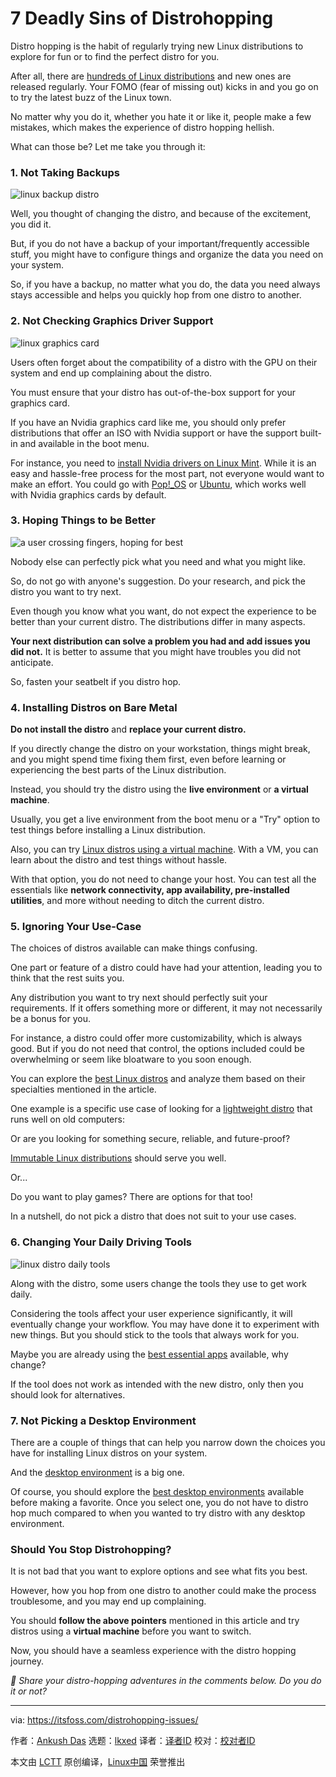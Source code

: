[#]: subject: "7 Deadly Sins of Distrohopping"
[#]: via: "https://itsfoss.com/distrohopping-issues/"
[#]: author: "Ankush Das https://itsfoss.com/author/ankush/"
[#]: collector: "lkxed"
[#]: translator: " "
[#]: reviewer: " "
[#]: publisher: " "
[#]: url: " "

7 Deadly Sins of Distrohopping
======

Distro hopping is the habit of regularly trying new Linux distributions to explore for fun or to find the perfect distro for you.

After all, there are [hundreds of Linux distributions][1] and new ones are released regularly. Your FOMO (fear of missing out) kicks in and you go on to try the latest buzz of the Linux town.

No matter why you do it, whether you hate it or like it, people make a few mistakes, which makes the experience of distro hopping hellish.

What can those be? Let me take you through it:

### 1. Not Taking Backups

![linux backup distro][2]

Well, you thought of changing the distro, and because of the excitement, you did it.

But, if you do not have a backup of your important/frequently accessible stuff, you might have to configure things and organize the data you need on your system.

So, if you have a backup, no matter what you do, the data you need always stays accessible and helps you quickly hop from one distro to another.

### 2. Not Checking Graphics Driver Support

![linux graphics card][3]

Users often forget about the compatibility of a distro with the GPU on their system and end up complaining about the distro.

You must ensure that your distro has out-of-the-box support for your graphics card.

If you have an Nvidia graphics card like me, you should only prefer distributions that offer an ISO with Nvidia support or have the support built-in and available in the boot menu.

For instance, you need to [install Nvidia drivers on Linux Mint][4]. While it is an easy and hassle-free process for the most part, not everyone would want to make an effort. You could go with [Pop!_OS][5] or [Ubuntu][6], which works well with Nvidia graphics cards by default.

### 3. Hoping Things to be Better

![a user crossing fingers, hoping for best][7]

Nobody else can perfectly pick what you need and what you might like.

So, do not go with anyone's suggestion. Do your research, and pick the distro you want to try next.

Even though you know what you want, do not expect the experience to be better than your current distro. The distributions differ in many aspects.

**Your next distribution can solve a problem you had and add issues you did not.** It is better to assume that you might have troubles you did not anticipate.

So, fasten your seatbelt if you distro hop.

### 4. Installing Distros on Bare Metal

**Do not install the distro** and **replace your current distro.**

If you directly change the distro on your workstation, things might break, and you might spend time fixing them first, even before learning or experiencing the best parts of the Linux distribution.

Instead, you should try the distro using the **live environment** or **a virtual machine**.

Usually, you get a live environment from the boot menu or a "Try" option to test things before installing a Linux distribution.

Also, you can try [Linux distros using a virtual machine][8]. With a VM, you can learn about the distro and test things without hassle.

With that option, you do not need to change your host. You can test all the essentials like **network connectivity, app availability, pre-installed utilities**, and more without needing to ditch the current distro.

### 5. Ignoring Your Use-Case

The choices of distros available can make things confusing.

One part or feature of a distro could have had your attention, leading you to think that the rest suits you.

Any distribution you want to try next should perfectly suit your requirements. If it offers something more or different, it may not necessarily be a bonus for you.

For instance, a distro could offer more customizability, which is always good. But if you do not need that control, the options included could be overwhelming or seem like bloatware to you soon enough.

You can explore the [best Linux distros][9] and analyze them based on their specialties mentioned in the article.

One example is a specific use case of looking for a [lightweight distro][10] that runs well on old computers:

Or are you looking for something secure, reliable, and future-proof?

[Immutable Linux distributions][11] should serve you well.

Or...

Do you want to play games? There are options for that too!

In a nutshell, do not pick a distro that does not suit to your use cases.

### 6. Changing Your Daily Driving Tools

![linux distro daily tools][12]

Along with the distro, some users change the tools they use to get work daily.

Considering the tools affect your user experience significantly, it will eventually change your workflow. You may have done it to experiment with new things. But you should stick to the tools that always work for you.

Maybe you are already using the [best essential apps][13] available, why change?

If the tool does not work as intended with the new distro, only then you should look for alternatives.

### 7. Not Picking a Desktop Environment

There are a couple of things that can help you narrow down the choices you have for installing Linux distros on your system.

And the [desktop environment][14] is a big one.

Of course, you should explore the [best desktop environments][15] available before making a favorite. Once you select one, you do not have to distro hop much compared to when you wanted to try distro with any desktop environment.

### Should You Stop Distrohopping?

It is not bad that you want to explore options and see what fits you best.

However, how you hop from one distro to another could make the process troublesome, and you may end up complaining.

You should **follow the above pointers** mentioned in this article and try distros using a **virtual machine** before you want to switch.

Now, you should have a seamless experience with the distro hopping journey.

_💬 Share your distro-hopping adventures in the comments below. Do you do it or not?_

--------------------------------------------------------------------------------

via: https://itsfoss.com/distrohopping-issues/

作者：[Ankush Das][a]
选题：[lkxed][b]
译者：[译者ID](https://github.com/译者ID)
校对：[校对者ID](https://github.com/校对者ID)

本文由 [LCTT](https://github.com/LCTT/TranslateProject) 原创编译，[Linux中国](https://linux.cn/) 荣誉推出

[a]: https://itsfoss.com/author/ankush/
[b]: https://github.com/lkxed/
[1]: https://itsfoss.com/what-is-linux/
[2]: https://itsfoss.com/content/images/2023/05/backup-distro.png
[3]: https://itsfoss.com/content/images/2023/05/graphics-card-distro.png
[4]: https://itsfoss.com/nvidia-linux-mint/
[5]: https://pop.system76.com/?ref=itsfoss.com
[6]: https://itsfoss.com/getting-started-with-ubuntu/
[7]: https://itsfoss.com/content/images/2023/05/hoping-distro.png
[8]: https://itsfoss.com/why-linux-virtual-machine/
[9]: https://itsfoss.com/best-linux-distributions/
[10]: https://itsfoss.com/lightweight-linux-beginners/
[11]: https://itsfoss.com/immutable-linux-distros/
[12]: https://itsfoss.com/content/images/2023/05/daily-drivers-distro.png
[13]: https://itsfoss.com/essential-linux-applications/
[14]: https://itsfoss.com/what-is-desktop-environment/
[15]: https://itsfoss.com/best-linux-desktop-environments/